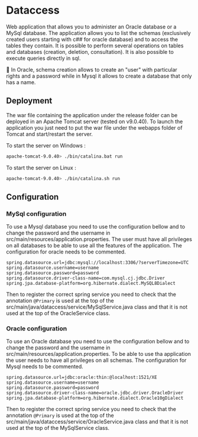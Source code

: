 # Dataccess

Web application that allows you to administer an Oracle database or a MySql database. The application allows you to list the schemas (exclusively created users starting with c## for oracle database) and to access the tables they contain. It is possible to perform several operations on tables and databases (creation, deletion, consultation). It is also possible to execute queries directly in sql. 

🔧 In Oracle, schema creation allows to create an "user" with particular rights and a password while in Mysql it allows to create a database that only has a name.

## Deployment

The war file containing the application under the release folder can be deployed in an Apache Tomcat server (tested on v9.0.40). To launch the application you just need to put the war file under the webapps folder of Tomcat and start/restart the server.

To start the server on Windows : 
```bash
apache-tomcat-9.0.40> ./bin/catalina.bat run
```
To start the server on Linux : 
```bash
apache-tomcat-9.0.40> ./bin/catalina.sh run
```

## Configuration

### MySql configuration

To use a Mysql database you need to use the configuration bellow and to change the password and the username in src/main/resources/application.properties. The user must have all privileges on all databases to be able to use all the features of the application. The configuration for oracle needs to be commented.

```properties
spring.datasource.url=jdbc:mysql://localhost:3306/?serverTimezone=UTC
spring.datasource.username=username
spring.datasource.password=password
spring.datasource.driver-class-name=com.mysql.cj.jdbc.Driver
spring.jpa.database-platform=org.hibernate.dialect.MySQL8Dialect
```
Then to register the correct spring service you need to check that the annotation ``` @Primary ``` is used at the top of the src/main/java/dataccess/service/MySqlService.java class and that it is not used at the top of the OracleService class.

### Oracle configuration

To use an Oracle database you need to use the configuration bellow and to change the password and the username in src/main/resources/application.properties. To be able to use tha application the user needs to have all privileges on all schemas. The configuration for Mysql needs to be commented.

```properties
spring.datasource.url=jdbc:oracle:thin:@localhost:1521/XE
spring.datasource.username=username
spring.datasource.password=password
spring.datasource.driver-class-name=oracle.jdbc.driver.OracleDriver
spring.jpa.database-platform=org.hibernate.dialect.Oracle10gDialect
```
Then to register the correct spring service you need to check that the annotation ``` @Primary ``` is used at the top of the src/main/java/dataccess/service/OracleService.java class and that it is not used at the top of the MySqlService class.
